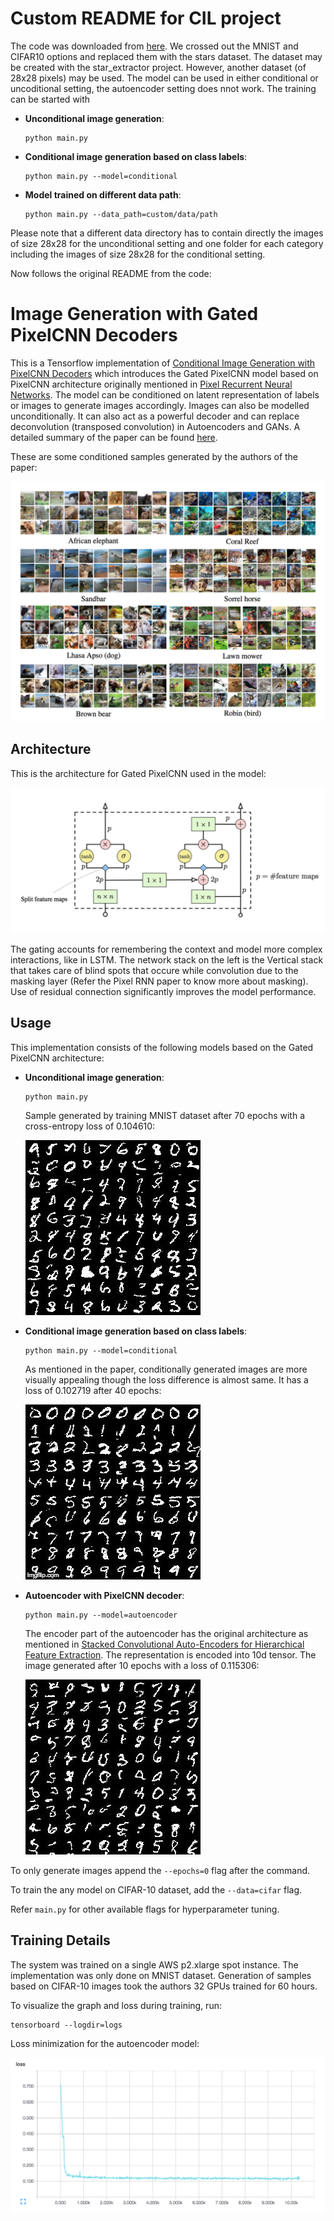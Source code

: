 # Custom README for CIL project

The code was downloaded from [here](https://github.com/tillns/CIL_project/tree/master/Conditional-PixelCNN-decoder-master). We crossed out the MNIST and CIFAR10 options and replaced them with the stars dataset. The dataset may be created with the star_extractor project. However, another dataset (of 28x28 pixels) may be used. The model can be used in either conditional or uncoditional setting, the autoencoder setting does nnot work. The training can be started with
- **Unconditional image generation**:  
    ```
    python main.py
    ```

- **Conditional image generation based on class labels**: 
    ```
    python main.py --model=conditional
    ``` 
- **Model trained on different data path**: 
    ```
    python main.py --data_path=custom/data/path
    ``` 

Please note that a different data directory has to contain directly the images of size 28x28 for the unconditional setting and one folder for each category including the images of size 28x28 for the conditional setting.

Now follows the original README from the code:

# Image Generation with Gated PixelCNN Decoders

This is a Tensorflow implementation of [Conditional Image Generation with PixelCNN Decoders](https://arxiv.org/abs/1606.05328) which introduces the Gated PixelCNN model based on PixelCNN architecture originally mentioned in [Pixel Recurrent Neural Networks](https://arxiv.org/abs/1601.06759). The model can be conditioned on latent representation of labels or images to generate images accordingly. Images can also be modelled unconditionally. It can also act as a powerful decoder and can replace deconvolution (transposed convolution) in Autoencoders and GANs. A detailed summary of the paper can be found [here](https://gist.github.com/anantzoid/b2dca657003998027c2861f3121c43b7). 

These are some conditioned samples generated by the authors of the paper:

![Paper Sample](images/conditioned_samples.png)

## Architecture

This is the architecture for Gated PixelCNN used in the model: 

![Gated PCNN](images/gated_cnn.png)

The gating accounts for remembering the context and model more complex interactions, like in LSTM. The network stack on the left is the Vertical stack that takes care of blind spots that occure while convolution due to the masking layer (Refer the Pixel RNN paper to know more about masking). Use of residual connection significantly improves the model performance.

## Usage

This implementation consists of the following models based on the Gated PixelCNN architecture:

- **Unconditional image generation**:  
    ```
    python main.py
    ```

    Sample generated by training MNIST dataset after 70 epochs with a cross-entropy loss of 0.104610:

    ![Unconditional image](images/sample.jpg)

- **Conditional image generation based on class labels**: 
    ```
    python main.py --model=conditional
    ```

    As mentioned in the paper, conditionally generated images are more visually appealing though the loss difference is almost same. It has a loss of 0.102719 after 40 epochs:
    
    ![Conditional image](images/conditional.gif)
    
- **Autoencoder with PixelCNN decoder**: 
    ```
    python main.py --model=autoencoder
    ```

    The encoder part of the autoencoder has the original architecture as mentioned in [Stacked Convolutional Auto-Encoders for Hierarchical Feature Extraction](https://pdfs.semanticscholar.org/1c6d/990c80e60aa0b0059415444cdf94b3574f0f.pdf). The representation is encoded into 10d tensor. The image generated after 10 epochs with a loss of 0.115306:

    ![AE image](images/ae_sample.jpg)

To only generate images append the `--epochs=0` flag after the command. 

To train the any model on CIFAR-10 dataset, add the `--data=cifar` flag.

Refer `main.py` for other available flags for hyperparameter tuning.

## Training Details

The system was trained on a single AWS p2.xlarge spot instance. The implementation was only done on MNIST dataset. Generation of samples based on CIFAR-10 images took the authors 32 GPUs trained for 60 hours.

To visualize the graph and loss during training, run: 
```
tensorboard --logdir=logs
```

Loss minimization for the autoencoder model: 

![Loss](images/loss.png)
